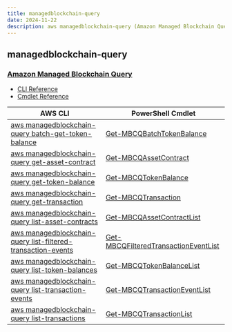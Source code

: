 ```yaml
---
title: managedblockchain-query
date: 2024-11-22
description: aws managedblockchain-query (Amazon Managed Blockchain Query) command/cmdlet list.
---
```


## managedblockchain-query

### [Amazon Managed Blockchain Query](https://aws.amazon.com/managed-blockchain/amb-query/)

* [CLI Reference](https://awscli.amazonaws.com/v2/documentation/api/latest/reference/managedblockchain-query/index.html)
* [Cmdlet Reference](https://docs.aws.amazon.com/powershell/latest/reference/items/ManagedBlockchainQuery_cmdlets.html)

|AWS CLI|PowerShell Cmdlet|
|----|----|
|[aws managedblockchain-query batch-get-token-balance](https://awscli.amazonaws.com/v2/documentation/api/latest/reference/managedblockchain-query/batch-get-token-balance.html)|[Get-MBCQBatchTokenBalance](https://docs.aws.amazon.com/powershell/latest/reference/items/Get-MBCQBatchTokenBalance.html)|
|[aws managedblockchain-query get-asset-contract](https://awscli.amazonaws.com/v2/documentation/api/latest/reference/managedblockchain-query/get-asset-contract.html)|[Get-MBCQAssetContract](https://docs.aws.amazon.com/powershell/latest/reference/items/Get-MBCQAssetContract.html)|
|[aws managedblockchain-query get-token-balance](https://awscli.amazonaws.com/v2/documentation/api/latest/reference/managedblockchain-query/get-token-balance.html)|[Get-MBCQTokenBalance](https://docs.aws.amazon.com/powershell/latest/reference/items/Get-MBCQTokenBalance.html)|
|[aws managedblockchain-query get-transaction](https://awscli.amazonaws.com/v2/documentation/api/latest/reference/managedblockchain-query/get-transaction.html)|[Get-MBCQTransaction](https://docs.aws.amazon.com/powershell/latest/reference/items/Get-MBCQTransaction.html)|
|[aws managedblockchain-query list-asset-contracts](https://awscli.amazonaws.com/v2/documentation/api/latest/reference/managedblockchain-query/list-asset-contracts.html)|[Get-MBCQAssetContractList](https://docs.aws.amazon.com/powershell/latest/reference/items/Get-MBCQAssetContractList.html)|
|[aws managedblockchain-query list-filtered-transaction-events](https://awscli.amazonaws.com/v2/documentation/api/latest/reference/managedblockchain-query/list-filtered-transaction-events.html)|[Get-MBCQFilteredTransactionEventList](https://docs.aws.amazon.com/powershell/latest/reference/items/Get-MBCQFilteredTransactionEventList.html)|
|[aws managedblockchain-query list-token-balances](https://awscli.amazonaws.com/v2/documentation/api/latest/reference/managedblockchain-query/list-token-balances.html)|[Get-MBCQTokenBalanceList](https://docs.aws.amazon.com/powershell/latest/reference/items/Get-MBCQTokenBalanceList.html)|
|[aws managedblockchain-query list-transaction-events](https://awscli.amazonaws.com/v2/documentation/api/latest/reference/managedblockchain-query/list-transaction-events.html)|[Get-MBCQTransactionEventList](https://docs.aws.amazon.com/powershell/latest/reference/items/Get-MBCQTransactionEventList.html)|
|[aws managedblockchain-query list-transactions](https://awscli.amazonaws.com/v2/documentation/api/latest/reference/managedblockchain-query/list-transactions.html)|[Get-MBCQTransactionList](https://docs.aws.amazon.com/powershell/latest/reference/items/Get-MBCQTransactionList.html)|

